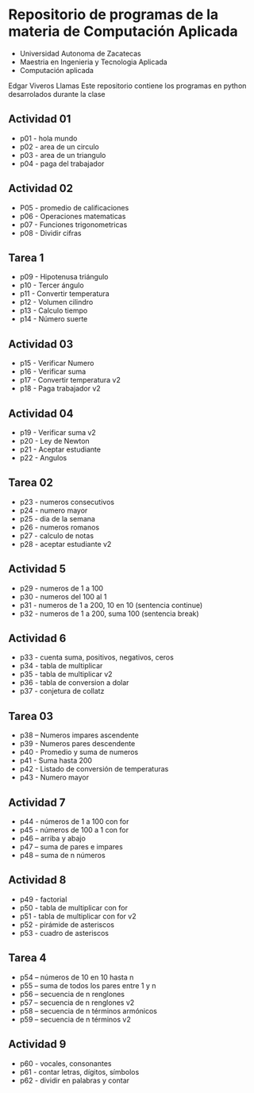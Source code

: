 # Repositorio de programas de la materia de Computación Aplicada

- Universidad Autonoma de Zacatecas
- Maestria en Ingenieria y Tecnologia Aplicada
- Computación aplicada

Edgar Viveros Llamas 
Este repositorio contiene los programas en python desarrolados durante la clase


## Actividad 01
- p01 - hola mundo
- p02 - area de un circulo
- p03 - area de un triangulo
- p04 - paga del trabajador

## Actividad 02
- P05 - promedio de calificaciones
- p06 - Operaciones matematicas
- p07 - Funciones trigonometricas
- p08 - Dividir cifras

## Tarea 1
- p09 - Hipotenusa triángulo
- p10 - Tercer ángulo
- p11 - Convertir temperatura 
- p12 - Volumen cilindro 
- p13 - Calculo tiempo
- p14 - Número suerte

## Actividad 03
- p15 - Verificar Numero
- p16 - Verificar suma
- p17 - Convertir temperatura v2
- p18 - Paga trabajador v2

## Actividad 04
- p19 - Verificar suma v2
- p20 - Ley de Newton
- p21 - Aceptar estudiante
- p22 - Angulos

## Tarea 02
- p23 - numeros consecutivos
- p24 - numero mayor
- p25 - dia de la semana
- p26 - numeros romanos
- p27 - calculo de notas
- p28 - aceptar estudiante v2

## Actividad 5
- p29 - numeros de 1 a 100
- p30 - numeros del 100 al 1
- p31 - numeros de 1 a 200, 10 en 10 (sentencia continue)
- p32 - numeros de 1 a 200, suma 100 (sentencia break)

## Actividad 6
- p33 - cuenta suma, positivos, negativos, ceros
- p34 - tabla de multiplicar
- p35 - tabla de multiplicar v2
- p36 - tabla de conversion a dolar
- p37 - conjetura de collatz

## Tarea 03
- p38 – Numeros impares ascendente
- p39 - Numeros pares descendente
- p40 - Promedio y suma de numeros
- p41 - Suma hasta 200
- p42 - Listado de conversión de temperaturas
- p43 - Numero mayor
  

## Actividad 7
- p44 - números de 1 a 100 con for
- p45 - números de 100 a 1 con for
- p46 – arriba y abajo
- p47 – suma de pares e impares
- p48 – suma de n números

## Actividad 8
- p49 - factorial
- p50 - tabla de multiplicar con for
- p51 - tabla de multiplicar con for v2
- p52 - pirámide de asteriscos
- p53 - cuadro de asteriscos

## Tarea 4
- p54 – números de 10 en 10 hasta n
- p55 – suma de todos los pares entre 1 y n
- p56 – secuencia de n renglones
- p57 – secuencia de n renglones v2
- p58 – secuencia de n términos armónicos
- p59 – secuencia de n términos v2

## Actividad 9
- p60 - vocales, consonantes
- p61 - contar letras, dígitos, símbolos
- p62 - dividir en palabras y contar